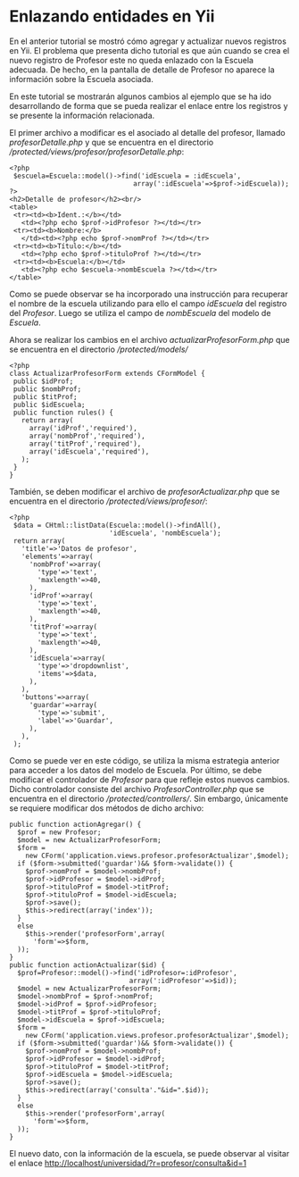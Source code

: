 Enlazando entidades en Yii
==========================

En el anterior tutorial se mostró cómo agregar y actualizar nuevos registros en Yii. El problema que presenta dicho tutorial es que aún cuando se crea el nuevo registro de Profesor este no queda enlazado con la Escuela adecuada. De hecho, en la pantalla de detalle de Profesor no aparece la información sobre la Escuela asociada.

En este tutorial se mostrarán algunos cambios al ejemplo que se ha ido desarrollando de forma que se pueda realizar el enlace entre los registros y se presente la información relacionada.

El primer archivo a modificar es el asociado al detalle del profesor, llamado *profesorDetalle.php* y que se encuentra en el directorio */protected/views/profesor/profesorDetalle.php*:

    <?php
     $escuela=Escuela::model()->find('idEscuela = :idEscuela', 
                                   array(':idEscuela'=>$prof->idEscuela)); ?>
    <h2>Detalle de profesor</h2><br/>
    <table>
     <tr><td><b>Ident.:</b></td>
       <td><?php echo $prof->idProfesor ?></td></tr>
     <tr><td><b>Nombre:</b>
       </td><td><?php echo $prof->nomProf ?></td></tr>
     <tr><td><b>Título:</b></td>
       <td><?php echo $prof->tituloProf ?></td></tr>
     <tr><td><b>Escuela:</b></td>
       <td><?php echo $escuela->nombEscuela ?></td></tr>
    </table>

Como se puede observar se ha incorporado una instrucción para recuperar el nombre de la escuela utilizando para ello el campo *idEscuela* del registro del *Profesor*. Luego se utiliza el campo de *nombEscuela* del modelo de *Escuela*.

Ahora se realizar los cambios en el archivo *actualizarProfesorForm.php* que se encuentra en el directorio */protected/models/*

    <?php
    class ActualizarProfesorForm extends CFormModel {
     public $idProf;
     public $nombProf;
     public $titProf;
     public $idEscuela;
     public function rules() {
       return array(
         array('idProf','required'),
         array('nombProf','required'),
         array('titProf','required'),
         array('idEscuela','required'),
       );
     }
    }

También, se deben modificar el archivo de *profesorActualizar.php* que se encuentra en el directorio */protected/views/profesor/*:

    <?php
     $data = CHtml::listData(Escuela::model()->findAll(),
                             'idEscuela', 'nombEscuela');
     return array(
       'title'=>'Datos de profesor',
       'elements'=>array(
         'nombProf'=>array(
           'type'=>'text',
           'maxlength'=>40,
         ),
         'idProf'=>array(
           'type'=>'text',
           'maxlength'=>40,
         ),
         'titProf'=>array(
           'type'=>'text',
           'maxlength'=>40,
         ),
         'idEscuela'=>array(
           'type'=>'dropdownlist',
           'items'=>$data,
         ),
       ),
       'buttons'=>array(
         'guardar'=>array(
           'type'=>'submit',
           'label'=>'Guardar',
         ),
       ),
     );

Como se puede ver en este código, se utiliza la misma estrategia anterior para acceder a los datos del modelo de Escuela. Por último, se debe modificar el controlador de *Profesor* para que refleje estos nuevos cambios. Dicho controlador consiste del archivo *ProfesorController.php* que se encuentra en el directorio */protected/controllers/*. Sin embargo, únicamente se requiere modificar dos métodos de dicho archivo:

    public function actionAgregar() {
      $prof = new Profesor;
      $model = new ActualizarProfesorForm;
      $form = 
        new CForm('application.views.profesor.profesorActualizar',$model);
      if ($form->submitted('guardar')&& $form->validate()) {
        $prof->nomProf = $model->nombProf;
        $prof->idProfesor = $model->idProf;
        $prof->tituloProf = $model->titProf;
        $prof->tituloProf = $model->idEscuela;
        $prof->save();
        $this->redirect(array('index'));
      }
      else
        $this->render('profesorForm',array(
          'form'=>$form,
      ));
    }
    public function actionActualizar($id) {
      $prof=Profesor::model()->find('idProfesor=:idProfesor', 
                                  array(':idProfesor'=>$id));
      $model = new ActualizarProfesorForm;
      $model->nombProf = $prof->nomProf;
      $model->idProf = $prof->idProfesor;
      $model->titProf = $prof->tituloProf;
      $model->idEscuela = $prof->idEscuela;
      $form = 
        new CForm('application.views.profesor.profesorActualizar',$model);
      if ($form->submitted('guardar')&& $form->validate()) {
        $prof->nomProf = $model->nombProf;
        $prof->idProfesor = $model->idProf;
        $prof->tituloProf = $model->titProf;
        $prof->idEscuela = $model->idEscuela;
        $prof->save();
        $this->redirect(array('consulta'."&id=".$id));
      }
      else
        $this->render('profesorForm',array(
          'form'=>$form,
      ));
    }

El nuevo dato, con la información de la escuela, se puede observar al visitar el enlace [http://localhost/universidad/?r=profesor/consulta&id=1](http://localhost/universidad/?r=profesor/consulta&id=1)
